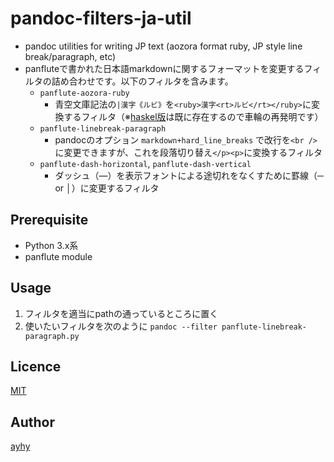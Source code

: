 pandoc-filters-ja-util
====

* pandoc utilities for writing JP text (aozora format ruby, JP style line break/paragraph,  etc)
* panfluteで書かれた日本語markdownに関するフォーマットを変更するフィルタの詰め合わせです。以下のフィルタを含みます。
  * `panflute-aozora-ruby`
    * 青空文庫記法の`|漢字《ルビ》`を`<ruby>漢字<rt>ルビ</rt></ruby>`に変換するフィルタ（※[haskel版](https://github.com/minoki/pandoc-aozora-ruby)は既に存在するので車輪の再発明です）
  * `panflute-linebreak-paragraph`
    * pandocのオプション `markdown+hard_line_breaks` で改行を`<br />`に変更できますが、これを段落切り替え`</p><p>`に変換するフィルタ
  * `panflute-dash-horizontal`, `panflute-dash-vertical`
    * ダッシュ（―）を表示フォントによる途切れをなくすために罫線（─ or │）に変更するフィルタ

## Prerequisite
* Python 3.x系
* panflute module

## Usage
1. フィルタを適当にpathの通っているところに置く
2. 使いたいフィルタを次のように
```pandoc --filter panflute-linebreak-paragraph.py```


## Licence
[MIT](https://github.com/tcnksm/tool/blob/master/LICENCE)

## Author
[ayhy](https://github.com/ayhy)